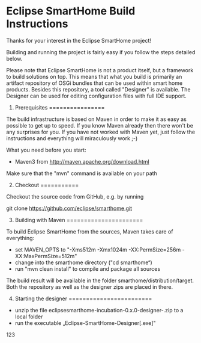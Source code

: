 # Eclipse SmartHome Build Instructions

Thanks for your interest in the Eclipse SmartHome project!

Building and running the project is fairly easy if you follow the steps
detailed below.

Please note that Eclipse SmartHome is not a product itself, but a framework to build solutions on top.
This means that what you build is primarily an artifact repository of OSGi bundles that can be used
within smart home products. Besides this repository, a tool called "Designer" is available. The
Designer can be used for editing configuration files with full IDE support.

1. Prerequisites
================

The build infrastructure is based on Maven in order to make it
as easy as possible to get up to speed. If you know Maven already then
there won't be any surprises for you. If you have not worked with Maven
yet, just follow the instructions and everything will miraculously work ;-)

What you need before you start:
- Maven3 from http://maven.apache.org/download.html

Make sure that the "mvn" command is available on your path


2. Checkout
===========

Checkout the source code from GitHub, e.g. by running

git clone https://github.com/eclipse/smarthome.git

3. Building with Maven
======================

To build Eclipse SmartHome from the sources, Maven takes care of everything:
- set MAVEN_OPTS to "-Xms512m -Xmx1024m -XX:PermSize=256m -XX:MaxPermSize=512m"
- change into the smarthome directory ("cd smarthome“)
- run "mvn clean install" to compile and package all sources

The build result will be available in the folder 
smarthome/distribution/target. Both the repository as well as
the designer zips are placed in there.

4. Starting the designer
========================

- unzip the file eclipsesmarthome-incubation-0.x.0-designer-<platform>.zip to a local folder
- run the executable „Eclipse-SmartHome-Designer[.exe]"

123
